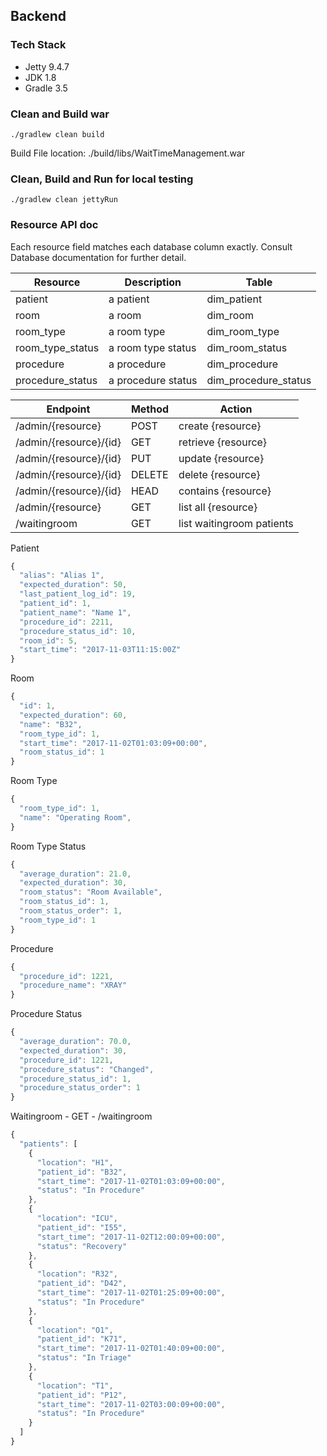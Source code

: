 ## Backend

### Tech Stack
* Jetty 9.4.7
* JDK 1.8
* Gradle 3.5

### Clean and Build war
``` unix
./gradlew clean build
```
Build File location: ./build/libs/WaitTimeManagement.war

### Clean, Build and Run for local testing
``` unix
./gradlew clean jettyRun
```

### Resource API doc
Each resource field matches each database column exactly. Consult Database documentation for further detail.

| Resource  			| Description 		| 	Table 				|
|--------------------|-------------------|-----------------------|
| patient   			| a patient   		| dim_patient			|
| room      			| a room      		| dim_room				|
| room_type 			| a room type 		| dim_room_type			|
| room_type_status 	| a room type status	| dim_room_status		|
| procedure 			| a procedure 		| dim_procedure			|
| procedure_status 	| a procedure status	| dim_procedure_status	|


| Endpoint               	| Method | Action                    |
|----------------------------|--------|---------------------------|
| /admin/{resource}      	| POST   | create {resource}         |
| /admin/{resource}/{id} 	| GET    | retrieve {resource}       |
| /admin/{resource}/{id} 	| PUT    | update {resource}         |
| /admin/{resource}/{id} 	| DELETE | delete {resource}         |
| /admin/{resource}/{id} 	| HEAD   | contains {resource}       |
| /admin/{resource}      	| GET    | list all {resource}       |
| /waitingroom           	| GET    | list waitingroom patients |

Patient

``` javascript
{
  "alias": "Alias 1",
  "expected_duration": 50,
  "last_patient_log_id": 19,
  "patient_id": 1,
  "patient_name": "Name 1",
  "procedure_id": 2211,
  "procedure_status_id": 10,
  "room_id": 5,
  "start_time": "2017-11-03T11:15:00Z"
}
```

Room

``` javascript
{
  "id": 1,
  "expected_duration": 60,
  "name": "B32",
  "room_type_id": 1,
  "start_time": "2017-11-02T01:03:09+00:00",
  "room_status_id": 1
}
```

Room Type

```javascript
{
  "room_type_id": 1,
  "name": "Operating Room",
}
```

Room Type Status

```javascript
{
  "average_duration": 21.0,
  "expected_duration": 30,
  "room_status": "Room Available",
  "room_status_id": 1,
  "room_status_order": 1,
  "room_type_id": 1
}
```

Procedure

```javascript
{
  "procedure_id": 1221,
  "procedure_name": "XRAY"
}
```

Procedure Status

```javascript
{
  "average_duration": 70.0,
  "expected_duration": 30,
  "procedure_id": 1221,
  "procedure_status": "Changed",
  "procedure_status_id": 1,
  "procedure_status_order": 1
}
```

Waitingroom - GET - /waitingroom

```javascript
{
  "patients": [
    {
      "location": "H1",
      "patient_id": "B32",
      "start_time": "2017-11-02T01:03:09+00:00",
      "status": "In Procedure"
    },
    {
      "location": "ICU",
      "patient_id": "I55",
      "start_time": "2017-11-02T12:00:09+00:00",
      "status": "Recovery"
    },
    {
      "location": "R32",
      "patient_id": "D42",
      "start_time": "2017-11-02T01:25:09+00:00",
      "status": "In Procedure"
    },
    {
      "location": "O1",
      "patient_id": "K71",
      "start_time": "2017-11-02T01:40:09+00:00",
      "status": "In Triage"
    },
    {
      "location": "T1",
      "patient_id": "P12",
      "start_time": "2017-11-02T03:00:09+00:00",
      "status": "In Procedure"
    }
  ]
}
```
